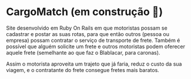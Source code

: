 # CargoMatch (em construção 🚧)
Site desenvolvido em Ruby On Rails em que motoristas possam se cadastrar e postar as suas rotas, para que então outros (pessoa ou empresa) possam contratar o serviço de transporte de frete. Também é possível que alguém solicite um frete e outros motoristas podem oferecer aquele frete (semelhante ao que faz o Blablacar, para caronas).

Assim o motorista aproveita um trajeto que já faria, reduz o custo da sua viagem, e o contratante do frete consegue fretes mais baratos.
